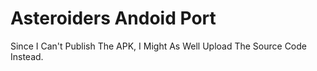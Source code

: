 # Asteroiders Andoid Port
Since I Can't Publish The APK, I Might As Well Upload The Source Code Instead.
